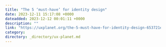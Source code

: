 ```yaml
---
title: "The 5 ‘must-have’ for identity design"
date: 2023-12-11 15:17:08 +0000
dateadded: 2023-12-12 00:01:11 +0000
description: ""
link: "https://uxplanet.org/the-5-must-have-for-identity-design-653721e329b4?source=rss----819cc2aaeee0---4"
category:
directory: _directory/ux-planet.md
---
```

